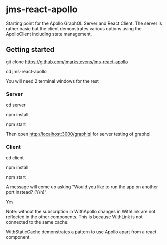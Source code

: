 # jms-react-apollo

Starting point for the Apollo GraphQL Server and React Client.
The server is rather basic but the client demonstrates various options using the ApolloClient
including state management.

## Getting started

git clone https://github.com/jmarkstevens/jms-react-apollo

cd jms-react-apollo

You will need 2 terminal windows for the rest

### Server

cd server

npm install

npm start

Then open [http://localhost:3000/graphiql](http://localhost:3000/graphiql) for server testing of graphql

### Client

cd client

npm install

npm start

A message will come up asking "Would you like to run the app on another port instead? (Y/n)"

Yes

Note: without the subscription in WithApollo changes in WithLink are not reflected in the other components.
This is because WithLink is not connected to the same cache.

WithStaticCache demonstrates a pattern to use Apollo
apart from a react component.

